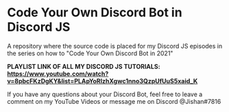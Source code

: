 # Code Your Own Discord Bot in Discord JS
A repository where the source code is placed for my Discord JS episodes in the series on how to "Code Your Own Discord Bot in 2021"

**PLAYLIST LINK OF ALL MY DISCORD JS TUTORIALS: https://www.youtube.com/watch?v=8pbcFKzDgKY&list=PLApYoRlzhXgwc1nno3QzpUfUuS5xaid_K**

If you have any questions about your Discord Bot, feel free to leave a comment on my YouTube Videos or message me on Discord @Jishan#7816

